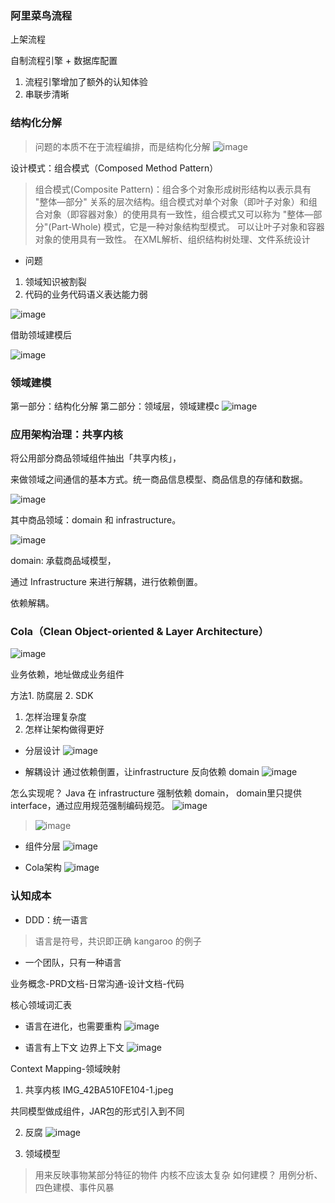 ### 阿里菜鸟流程
上架流程

自制流程引擎 + 数据库配置

1. 流程引擎增加了额外的认知体验
2. 串联步清晰


### 结构化分解
> 问题的本质不在于流程编排，而是结构化分解
![image](https://github.com/zhangcaiqian/algorithm-practice/blob/master/Assets/DDD结构化分解.jpeg)

设计模式：组合模式（Composed Method Pattern）
> 组合模式(Composite Pattern)：组合多个对象形成树形结构以表示具有 "整体—部分" 关系的层次结构。组合模式对单个对象（即叶子对象）和组合对象（即容器对象）的使用具有一致性，组合模式又可以称为 "整体—部分"(Part-Whole) 模式，它是一种对象结构型模式。
> 可以让叶子对象和容器对象的使用具有一致性。
> 在XML解析、组织结构树处理、文件系统设计

* 问题
1. 领域知识被割裂
2. 代码的业务代码语义表达能力弱

![image](https://github.com/zhangcaiqian/algorithm-practice/blob/master/Assets/DDD结构化分解2.jpeg)

借助领域建模后

![image](https://github.com/zhangcaiqian/algorithm-practice/blob/master/Assets/借助领域建模后.jpeg)


### 领域建模
第一部分：结构化分解
第二部分：领域层，领域建模c
![image](https://github.com/zhangcaiqian/algorithm-practice/blob/master/Assets/DDD改造完1.jpeg)

### 应用架构治理：共享内核
将公用部分商品领域组件抽出「共享内核」，

来做领域之间通信的基本方式。统一商品信息模型、商品信息的存储和数据。

![image](https://github.com/zhangcaiqian/algorithm-practice/blob/master/Assets/共享内核.jpeg)

其中商品领域：domain 和 infrastructure。

![image](https://github.com/zhangcaiqian/algorithm-practice/blob/master/Assets/domain.jpeg)

domain: 承载商品域模型，

通过 Infrastructure  来进行解耦，进行依赖倒置。

依赖解耦。

### Cola（Clean Object-oriented & Layer Architecture）
![image](https://github.com/zhangcaiqian/algorithm-practice/blob/master/Assets/cola.jpeg)

业务依赖，地址做成业务组件

方法1. 防腐层  2. SDK

1. 怎样治理复杂度
2. 怎样让架构做得更好

* 分层设计
![image](https://github.com/zhangcaiqian/algorithm-practice/blob/master/Assets/Cola分层设计.jpeg)

* 解耦设计
通过依赖倒置，让infrastructure 反向依赖 domain 
![image](https://github.com/zhangcaiqian/algorithm-practice/blob/master/Assets/解耦.jpeg)

怎么实现呢？
Java 在 infrastructure 强制依赖 domain， domain里只提供interface，通过应用规范强制编码规范。
![image](https://github.com/zhangcaiqian/algorithm-practice/blob/master/Assets/Java解耦.jpeg)

> ![image](https://github.com/zhangcaiqian/algorithm-practice/blob/master/Assets/简洁之道.jpeg)

* 组件分层
![image](https://github.com/zhangcaiqian/algorithm-practice/blob/master/Assets/组件分层.jpeg)

* Cola架构
![image](https://github.com/zhangcaiqian/algorithm-practice/blob/master/Assets/Cola架构.jpeg)

### 认知成本
* DDD：统一语言
> 语言是符号，共识即正确
kangaroo  的例子

* 一个团队，只有一种语言

业务概念-PRD文档-日常沟通-设计文档-代码

核心领域词汇表

* 语言在进化，也需要重构
![image](https://github.com/zhangcaiqian/algorithm-practice/blob/master/Assets/语言进化.jpeg)

* 语言有上下文
边界上下文
![image](https://github.com/zhangcaiqian/algorithm-practice/blob/master/Assets/领域划分.jpeg)

Context Mapping-领域映射

1. 共享内核
IMG_42BA510FE104-1.jpeg

共同模型做成组件，JAR包的形式引入到不同

2. 反腐
![image](https://github.com/zhangcaiqian/algorithm-practice/blob/master/Assets/防腐.jpeg)

3. 领域模型
> 用来反映事物某部分特征的物件
> 内核不应该太复杂
如何建模？
用例分析、四色建模、事件风暴